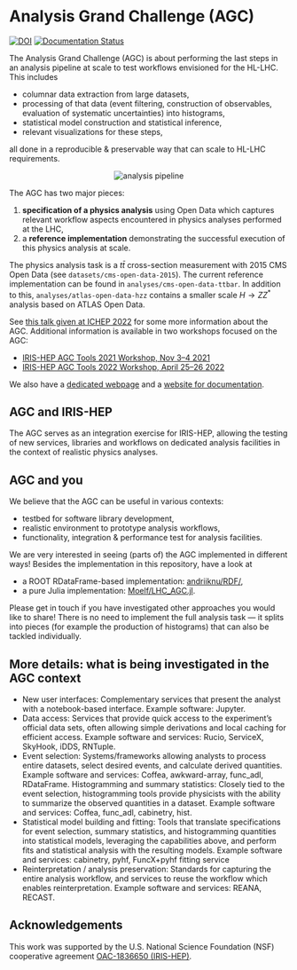# Analysis Grand Challenge (AGC)

[![DOI](https://zenodo.org/badge/DOI/10.5281/zenodo.7274936.svg)](https://doi.org/10.5281/zenodo.7274936)
[![Documentation Status](https://readthedocs.org/projects/agc/badge/?version=latest)](https://agc.readthedocs.io/en/latest/?badge=latest)


The Analysis Grand Challenge (AGC) is about performing the last steps in an analysis pipeline at scale to test workflows envisioned for the HL-LHC.
This includes

- columnar data extraction from large datasets,
- processing of that data (event filtering, construction of observables, evaluation of systematic uncertainties) into histograms,
- statistical model construction and statistical inference,
- relevant visualizations for these steps,

all done in a reproducible & preservable way that can scale to HL-LHC requirements.

<div align="center"><img src="docs/pipeline.png" alt="analysis pipeline"></div>

The AGC has two major pieces:

1) **specification of a physics analysis** using Open Data which captures relevant workflow aspects encountered in physics analyses performed at the LHC,
2) a **reference implementation** demonstrating the successful execution of this physics analysis at scale.

The physics analysis task is a $t\bar{t}$ cross-section measurement with 2015 CMS Open Data (see `datasets/cms-open-data-2015`).
The current reference implementation can be found in `analyses/cms-open-data-ttbar`.
In addition to this, `analyses/atlas-open-data-hzz` contains a smaller scale $H\rightarrow ZZ^*$ analysis based on ATLAS Open Data.

See [this talk given at ICHEP 2022](https://agenda.infn.it/event/28874/contributions/169204/attachments/94615/129603/20220709_AGC_ICHEP.pdf) for some more information about the AGC.
Additional information is available in two workshops focused on the AGC:

- [IRIS-HEP AGC Tools 2021 Workshop, Nov 3–4 2021](https://indico.cern.ch/e/agc-tools-workshop)
- [IRIS-HEP AGC Tools 2022 Workshop, April 25–26 2022](https://indico.cern.ch/e/agc-tools-2)

We also have a [dedicated webpage](https://iris-hep.org/grand-challenges.html) and a [website for documentation](https://agc.readthedocs.io/en/latest/?badge=latest).

## AGC and IRIS-HEP

The AGC serves as an integration exercise for IRIS-HEP, allowing the testing of new services, libraries and workflows on dedicated analysis facilities in the context of realistic physics analyses.

## AGC and you

We believe that the AGC can be useful in various contexts:

- testbed for software library development,
- realistic environment to prototype analysis workflows,
- functionality, integration & performance test for analysis facilities.

We are very interested in seeing (parts of) the AGC implemented in different ways!
Besides the implementation in this repository, have a look at

- a ROOT RDataFrame-based implementation: [andriiknu/RDF/](https://github.com/andriiknu/RDF/),
- a pure Julia implementation: [Moelf/LHC_AGC.jl](https://github.com/Moelf/LHC_AGC.jl).

Please get in touch if you have investigated other approaches you would like to share!
There is no need to implement the full analysis task — it splits into pieces (for example the production of histograms) that can also be tackled individually.

## More details: what is being investigated in the AGC context

- New user interfaces: Complementary services that present the analyst with a notebook-based interface.  Example software: Jupyter.
- Data access: Services that provide quick access to the experiment’s official data sets, often allowing simple derivations and local caching for efficient access.  Example software and services: Rucio, ServiceX, SkyHook, iDDS, RNTuple.
- Event selection: Systems/frameworks allowing analysts to process entire datasets, select desired events, and calculate derived quantities.  Example software and services: Coffea, awkward-array, func_adl, RDataFrame.
Histogramming and summary statistics: Closely tied to the event selection, histogramming tools provide physicists with the ability to summarize the observed quantities in a dataset.  Example software and services: Coffea, func_adl, cabinetry, hist.
- Statistical model building and fitting: Tools that translate specifications for event selection, summary statistics, and histogramming quantities into statistical models, leveraging the capabilities above, and perform fits and statistical analysis with the resulting models.  Example software and services: cabinetry, pyhf, FuncX+pyhf fitting service
- Reinterpretation / analysis preservation:  Standards for capturing the entire analysis workflow, and services to reuse the workflow which enables reinterpretation.  Example software and services: REANA, RECAST.

## Acknowledgements

This work was supported by the U.S. National Science Foundation (NSF) cooperative agreement [OAC-1836650 (IRIS-HEP)](https://nsf.gov/awardsearch/showAward?AWD_ID=1836650).
